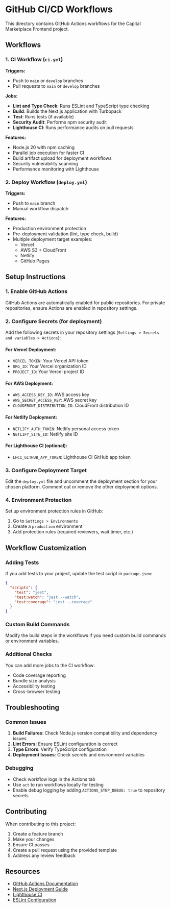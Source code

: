 # GitHub CI/CD Workflows

This directory contains GitHub Actions workflows for the Capital Marketplace Frontend project.

## Workflows

### 1. CI Workflow (`ci.yml`)

**Triggers:**
- Push to `main` or `develop` branches
- Pull requests to `main` or `develop` branches

**Jobs:**
- **Lint and Type Check**: Runs ESLint and TypeScript type checking
- **Build**: Builds the Next.js application with Turbopack
- **Test**: Runs tests (if available)
- **Security Audit**: Performs npm security audit
- **Lighthouse CI**: Runs performance audits on pull requests

**Features:**
- Node.js 20 with npm caching
- Parallel job execution for faster CI
- Build artifact upload for deployment workflows
- Security vulnerability scanning
- Performance monitoring with Lighthouse

### 2. Deploy Workflow (`deploy.yml`)

**Triggers:**
- Push to `main` branch
- Manual workflow dispatch

**Features:**
- Production environment protection
- Pre-deployment validation (lint, type check, build)
- Multiple deployment target examples:
  - Vercel
  - AWS S3 + CloudFront
  - Netlify
  - GitHub Pages

## Setup Instructions

### 1. Enable GitHub Actions
GitHub Actions are automatically enabled for public repositories. For private repositories, ensure Actions are enabled in repository settings.

### 2. Configure Secrets (for deployment)
Add the following secrets in your repository settings (`Settings > Secrets and variables > Actions`):

#### For Vercel Deployment:
- `VERCEL_TOKEN`: Your Vercel API token
- `ORG_ID`: Your Vercel organization ID
- `PROJECT_ID`: Your Vercel project ID

#### For AWS Deployment:
- `AWS_ACCESS_KEY_ID`: AWS access key
- `AWS_SECRET_ACCESS_KEY`: AWS secret key
- `CLOUDFRONT_DISTRIBUTION_ID`: CloudFront distribution ID

#### For Netlify Deployment:
- `NETLIFY_AUTH_TOKEN`: Netlify personal access token
- `NETLIFY_SITE_ID`: Netlify site ID

#### For Lighthouse CI (optional):
- `LHCI_GITHUB_APP_TOKEN`: Lighthouse CI GitHub app token

### 3. Configure Deployment Target
Edit the `deploy.yml` file and uncomment the deployment section for your chosen platform. Comment out or remove the other deployment options.

### 4. Environment Protection
Set up environment protection rules in GitHub:
1. Go to `Settings > Environments`
2. Create a `production` environment
3. Add protection rules (required reviewers, wait timer, etc.)

## Workflow Customization

### Adding Tests
If you add tests to your project, update the test script in `package.json`:
```json
{
  "scripts": {
    "test": "jest",
    "test:watch": "jest --watch",
    "test:coverage": "jest --coverage"
  }
}
```

### Custom Build Commands
Modify the build steps in the workflows if you need custom build commands or environment variables.

### Additional Checks
You can add more jobs to the CI workflow:
- Code coverage reporting
- Bundle size analysis
- Accessibility testing
- Cross-browser testing

## Troubleshooting

### Common Issues

1. **Build Failures**: Check Node.js version compatibility and dependency issues
2. **Lint Errors**: Ensure ESLint configuration is correct
3. **Type Errors**: Verify TypeScript configuration
4. **Deployment Issues**: Check secrets and environment variables

### Debugging
- Check workflow logs in the Actions tab
- Use `act` to run workflows locally for testing
- Enable debug logging by adding `ACTIONS_STEP_DEBUG: true` to repository secrets

## Contributing

When contributing to this project:
1. Create a feature branch
2. Make your changes
3. Ensure CI passes
4. Create a pull request using the provided template
5. Address any review feedback

## Resources

- [GitHub Actions Documentation](https://docs.github.com/en/actions)
- [Next.js Deployment Guide](https://nextjs.org/docs/deployment)
- [Lighthouse CI](https://github.com/GoogleChrome/lighthouse-ci)
- [ESLint Configuration](https://eslint.org/docs/user-guide/configuring/)
